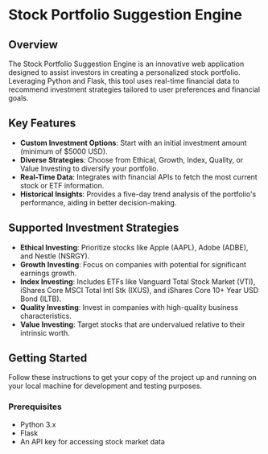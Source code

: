 # Stock Portfolio Suggestion Engine

## Overview

The Stock Portfolio Suggestion Engine is an innovative web application designed to assist investors in creating a personalized stock portfolio. Leveraging Python and Flask, this tool uses real-time financial data to recommend investment strategies tailored to user preferences and financial goals.

## Key Features

- **Custom Investment Options**: Start with an initial investment amount (minimum of $5000 USD).
- **Diverse Strategies**: Choose from Ethical, Growth, Index, Quality, or Value Investing to diversify your portfolio.
- **Real-Time Data**: Integrates with financial APIs to fetch the most current stock or ETF information.
- **Historical Insights**: Provides a five-day trend analysis of the portfolio's performance, aiding in better decision-making.

## Supported Investment Strategies

- **Ethical Investing**: Prioritize stocks like Apple (AAPL), Adobe (ADBE), and Nestle (NSRGY).
- **Growth Investing**: Focus on companies with potential for significant earnings growth.
- **Index Investing**: Includes ETFs like Vanguard Total Stock Market (VTI), iShares Core MSCI Total Intl Stk (IXUS), and iShares Core 10+ Year USD Bond (ILTB).
- **Quality Investing**: Invest in companies with high-quality business characteristics.
- **Value Investing**: Target stocks that are undervalued relative to their intrinsic worth.

## Getting Started

Follow these instructions to get your copy of the project up and running on your local machine for development and testing purposes.

### Prerequisites

- Python 3.x
- Flask
- An API key for accessing stock market data

